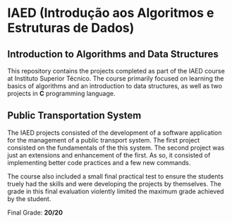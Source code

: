 # IAED (Introdução aos Algoritmos e Estruturas de Dados)
## Introduction to Algorithms and Data Structures

This repository contains the projects completed as part of the IAED course at Instituto Superior Técnico. The course primarily focused on learning the basics of algorithms and an introduction to data structures, as well as two projects in **C** programming language.

## Public Transportation System

The IAED projects consisted of the development of a software application for the management of a public transport system. The first project consisted on the fundamentals of the this system. The second project was just an extensions and enhancement of the first. As so, it consisted of implementing better code practices and a few new commands.

The course also included a small final practical test to ensure the students truely had the skills and were developing the projects by themselves. The grade in this final evaluation violently limited the maximum grade achieved by the student.

Final Grade: **20/20**